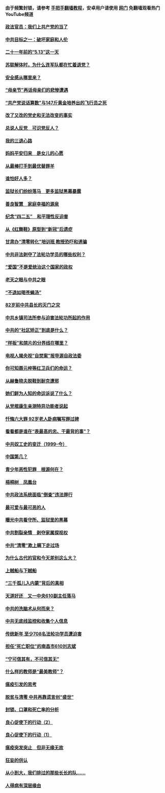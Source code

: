 #### 由于频繁封锁，请参考 [手把手翻墙教程](https://github.com/gfw-breaker/guides/wiki/)，安卓用户请使用 [网门](https://github.com/gfw-breaker/nogfw/blob/master/dl.md?t=05201801) 免翻墙观看热门YouTube频道 

#### [政法官员：我们上共产党的当了](../pages/19/425351.md?t=05201801) 

#### [中共目标之一：破坏家庭和人伦](../pages/19/424454.md?t=05201801) 

#### [二十一年前的“5.13”这一天](../pages/19/424814.md?t=05201801) 

#### [苏联解体时，为什么连军队都在忙着退党？](../pages/19/424335.md?t=05201801) 

#### [安全感从哪里来？](../pages/19/424336.md?t=05201801) 

#### [“母亲节”再话母亲们的悲惨遭遇](../pages/19/424234.md?t=05201801) 

#### [“共产党说话算数”与147斤黄金培养出的飞行员之死](../pages/19/424115.md?t=05201801) 

#### [改了又改的党史和无法改变的事实](../pages/19/424037.md?t=05201801) 

#### [总说人反党　可识党反人？](../pages/19/423820.md?t=05201801) 

#### [我的三退心路](../pages/19/423876.md?t=05201801) 

#### [妈妈平安归来　是女儿的心愿](../pages/19/423947.md?t=05201801) 

#### [从最棒打手到最优替罪羊](../pages/19/423819.md?t=05201801) 

#### [谁怕好人多？](../pages/19/423774.md?t=05201801) 

#### [监狱长们纷纷落马　更多监狱黑幕暴露](../pages/19/423787.md?t=05201801) 

#### [善良智慧　家庭幸福的源泉](../pages/19/423632.md?t=05201801) 

#### [纪念“四二五”　和平理性反迫害](../pages/19/423660.md?t=05201801) 

#### [从《红舞鞋》原型到“新冠”后遗症](../pages/19/423509.md?t=05201801) 

#### [甘肃办“清零转化”培训班 教授恐吓和诱骗](../pages/19/423498.md?t=05201801) 

#### [中共非法剥夺了法轮功学员的哪些权利？](../pages/19/423392.md?t=05201801) 

#### [“爱国”不是爱统治这个国家的政权](../pages/19/423029.md?t=05201801) 

#### [老天之眼与中共之眼](../pages/19/423378.md?t=05201801) 

#### [“不退如喝苍蝇汤”](../pages/19/423287.md?t=05201801) 

#### [82岁前中共县长的灭门之灾](../pages/19/423055.md?t=05201801) 

#### [中共乡镇司法所参与迫害法轮功所起的作用](../pages/19/423064.md?t=05201801) 

#### [中共的“社区矫正”到底是什么？](../pages/19/422870.md?t=05201801) 

#### [“样板”和禁片的分界线在哪里？](../pages/19/422704.md?t=05201801) 

#### [电视人揭央视“自焚案”报导源自政法委](../pages/19/422770.md?t=05201801) 

#### [你可知聂元梓等红卫兵们的命运？](../pages/19/422848.md?t=05201801) 

#### [从赫鲁晓夫脱鞋到耐克遭邪](../pages/19/422826.md?t=05201801) 

#### [她们鲜为人知的命运诉说了什么？](../pages/19/422754.md?t=05201801) 

#### [从党棍康生亲测特异功能者说起](../pages/19/422657.md?t=05201801) 

#### [忏悔六大罪 92岁老人卧病嘱写罪过碑](../pages/19/422750.md?t=05201801) 

#### [看看都是谁在“表最高的忠、干最背的事”？](../pages/19/422703.md?t=05201801) 

#### [中共奴工史的变迁（1999-今）](../pages/19/422656.md?t=05201801) 

#### [中国第几？](../pages/19/422496.md?t=05201801) 

#### [青少年恶性犯罪　根源何在？](../pages/19/422449.md?t=05201801) 

#### [梧桐树　凤凰台](../pages/19/422442.md?t=05201801) 

#### [中共政法系统面临“倒查”违法罪行](../pages/19/422497.md?t=05201801) 

#### [最可爱与最可恶的人](../pages/19/422448.md?t=05201801) 

#### [曝光中共看守所、监狱里的黑幕](../pages/19/422390.md?t=05201801) 

#### [中共割裂亲情　剥夺家属探视权](../pages/19/422364.md?t=05201801) 

#### [中共“清零”欺上瞒下走过场](../pages/19/422306.md?t=05201801) 

#### [为什么古代的官和今天差别这么大？](../pages/19/422228.md?t=05201801) 

#### [上贼船与下贼船](../pages/19/422276.md?t=05201801) 

#### [“三千孤儿入内蒙”背后的真相](../pages/19/422229.md?t=05201801) 

#### [天道好还　又一中央610副主任落马](../pages/19/422155.md?t=05201801) 

#### [中共的洗脑术从何而来？](../pages/19/422154.md?t=05201801) 

#### [中共无底线监控和收集个人信息](../pages/19/422039.md?t=05201801) 

#### [传统新年 至少708名法轮功学员遭迫害](../pages/19/421946.md?t=05201801) 

#### [担任“死亡职位”的南昌市610刘志斌](../pages/19/421957.md?t=05201801) 

#### [“宁可信其有，不可信其无”](../pages/19/421691.md?t=05201801) 

#### [什么样的教师是“最美教师”？](../pages/19/421755.md?t=05201801) 

#### [瘟疫引发的思考](../pages/19/421594.md?t=05201801) 

#### [脱贫与清零 中共再靠谎言创“盛世”](../pages/19/421590.md?t=05201801) 

#### [封锁、口罩和死亡率的分析](../pages/19/421495.md?t=05201801) 

#### [良心促使下的行动（2）](../pages/19/421361.md?t=05201801) 

#### [良心促使下的行动（1）](../pages/19/421302.md?t=05201801) 

#### [瘟疫突发突止　但非无缘无故](../pages/19/421281.md?t=05201801) 

#### [狂妄的供认](../pages/19/421199.md?t=05201801) 

#### [从小到大，我们排过的那些长长的队……](../pages/19/421243.md?t=05201801) 

#### [人得病有深层缘由](../pages/19/420864.md?t=05201801) 

